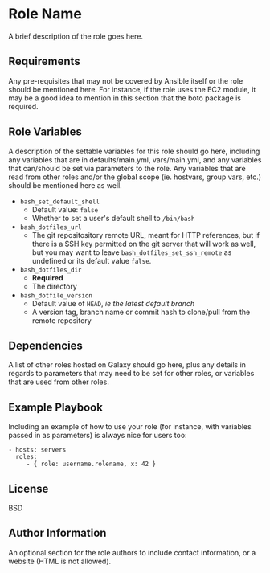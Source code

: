 Role Name
=========

A brief description of the role goes here.

Requirements
------------

Any pre-requisites that may not be covered by Ansible itself or the role should be mentioned here. For instance, if the role uses the EC2 module, it may be a good idea to mention in this section that the boto package is required.

Role Variables
--------------

A description of the settable variables for this role should go here, including any variables that are in defaults/main.yml, vars/main.yml, and any variables that can/should be set via parameters to the role. Any variables that are read from other roles and/or the global scope (ie. hostvars, group vars, etc.) should be mentioned here as well.

* `bash_set_default_shell`
  * Default value: `false`
  * Whether to set a user's default shell to `/bin/bash`
* `bash_dotfiles_url`
  * The git repositository remote URL, meant for HTTP references, but if there is a SSH key permitted on the git server that will work as well, but you may want to leave `bash_dotfiles_set_ssh_remote` as undefined or its default value `false`.
* `bash_dotfiles_dir`
  * **Required**
  * The directory
* `bash_dotfile_version`
  * Default value of `HEAD`, *ie the latest default branch*
  * A version tag, branch name or commit hash to clone/pull from the remote repository


Dependencies
------------

A list of other roles hosted on Galaxy should go here, plus any details in regards to parameters that may need to be set for other roles, or variables that are used from other roles.

Example Playbook
----------------

Including an example of how to use your role (for instance, with variables passed in as parameters) is always nice for users too:

    - hosts: servers
      roles:
         - { role: username.rolename, x: 42 }

License
-------

BSD

Author Information
------------------

An optional section for the role authors to include contact information, or a website (HTML is not allowed).
